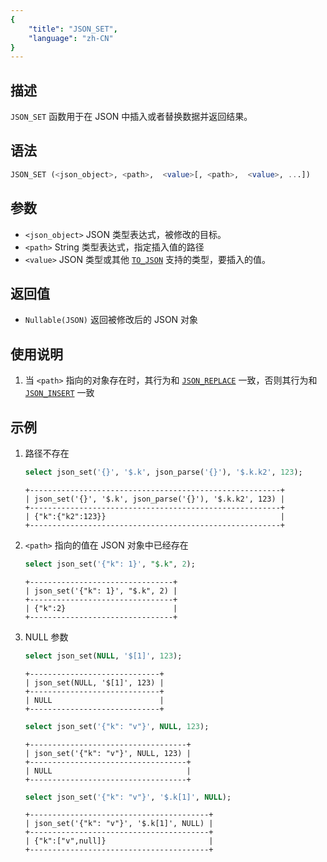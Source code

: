 ```yaml
---
{
    "title": "JSON_SET",
    "language": "zh-CN"
}
---
```


## 描述
`JSON_SET` 函数用于在 JSON 中插入或者替换数据并返回结果。

## 语法
```sql
JSON_SET (<json_object>, <path>,  <value>[, <path>,  <value>, ...])
```

## 参数
- `<json_object>` JSON 类型表达式，被修改的目标。
- `<path>` String 类型表达式，指定插入值的路径
- `<value>` JSON 类型或其他 [`TO_JSON`](./to-json.md) 支持的类型，要插入的值。

## 返回值
- `Nullable(JSON)` 返回被修改后的 JSON 对象

## 使用说明
1. 当 `<path>` 指向的对象存在时，其行为和 [`JSON_REPLACE`](./json-replace.md) 一致，否则其行为和 [`JSON_INSERT`](./json-insert.md) 一致

## 示例
1. 路径不存在
    ```sql
    select json_set('{}', '$.k', json_parse('{}'), '$.k.k2', 123);
    ```
    ```text
    +--------------------------------------------------------+
    | json_set('{}', '$.k', json_parse('{}'), '$.k.k2', 123) |
    +--------------------------------------------------------+
    | {"k":{"k2":123}}                                       |
    +--------------------------------------------------------+
    ```
2. `<path>` 指向的值在 JSON 对象中已经存在
    ```sql
    select json_set('{"k": 1}', "$.k", 2);
    ```
    ```text
    +--------------------------------+
    | json_set('{"k": 1}', "$.k", 2) |
    +--------------------------------+
    | {"k":2}                        |
    +--------------------------------+
    ```
3. NULL 参数
    ```sql
    select json_set(NULL, '$[1]', 123);
    ```
    ```text
    +-----------------------------+
    | json_set(NULL, '$[1]', 123) |
    +-----------------------------+
    | NULL                        |
    +-----------------------------+
    ```
    ```sql
    select json_set('{"k": "v"}', NULL, 123);
    ```
    ```text
    +-----------------------------------+
    | json_set('{"k": "v"}', NULL, 123) |
    +-----------------------------------+
    | NULL                              |
    +-----------------------------------+
    ```
    ```sql
    select json_set('{"k": "v"}', '$.k[1]', NULL);
    ```
    ```text
    +----------------------------------------+
    | json_set('{"k": "v"}', '$.k[1]', NULL) |
    +----------------------------------------+
    | {"k":["v",null]}                       |
    +----------------------------------------+
    ```